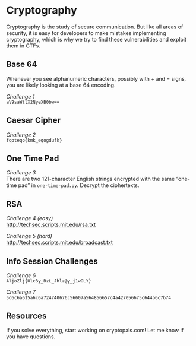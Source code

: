 # Cryptography

Cryptography is the study of secure communication. But like all areas of security, it is easy for developers to make mistakes implementing cryptography, which is why we try to find these vulnerabilities and exploit them in CTFs.

## Base 64

Whenever you see alphanumeric characters, possibly with + and = signs, you are likely looking at a base 64 encoding.  
  
_Challenge 1_  
`aV9saWtlX2NyeXB0bw==`
  
## Caesar Cipher

_Challenge 2_  
`fqoteqo{kmk_eqogdufk}`


## One Time Pad
_Challenge 3_  
There are two 121-character English strings encrypted with the same “one-time pad” in `one-time-pad.py`. Decrypt the ciphertexts.

## RSA
_Challenge 4 (easy)_  
http://techsec.scripts.mit.edu/rsa.txt  
  
_Challenge 5 (hard)_  
http://techsec.scripts.mit.edu/broadcast.txt

## Info Session Challenges
_Challenge 6_  
`AljoZlj{Ulc3y_BzL_Jhlz@y_j1wOLY}`  
  
_Challenge 7_  
`5d6c6a615a6c6a724740676c56607a564856657c4a427056675c644b6c7b74`

## Resources
If you solve everything, start working on cryptopals.com! Let me know if you have questions.
